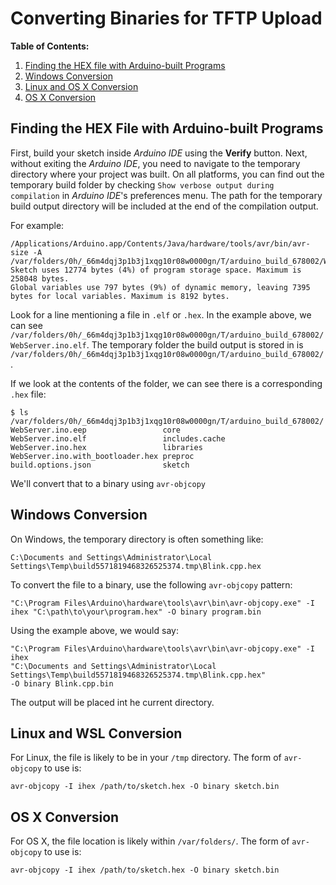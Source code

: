 # Converting Binaries for TFTP Upload

**Table of Contents:**

1. [Finding the HEX file with Arduino-built Programs](#finding-the-hex-file-with-arduino-built-programs)
1. [Windows Conversion](#windows-conversion)
2. [Linux and OS X Conversion](#linux-and-wsl-conversion)
3. [OS X Conversion](#os-x-conversion)

## Finding the HEX File with Arduino-built Programs

First, build your sketch inside _Arduino IDE_ using the __Verify__ button. Next, without exiting the _Arduino IDE_, you need to navigate to the temporary directory where your project was built. On all platforms, you can find out the temporary build folder by checking `Show verbose output during compilation` in _Arduino IDE_'s preferences menu. The path for the temporary build output directory will be included at the end of the compilation output.

For example:

```
/Applications/Arduino.app/Contents/Java/hardware/tools/avr/bin/avr-size -A /var/folders/0h/_66m4dqj3p1b3j1xqg10r08w0000gn/T/arduino_build_678002/WebServer.ino.elf
Sketch uses 12774 bytes (4%) of program storage space. Maximum is 258048 bytes.
Global variables use 797 bytes (9%) of dynamic memory, leaving 7395 bytes for local variables. Maximum is 8192 bytes.
```

Look for a line mentioning a file in `.elf` or `.hex`. In the example above, we can see `/var/folders/0h/_66m4dqj3p1b3j1xqg10r08w0000gn/T/arduino_build_678002/WebServer.ino.elf`. The temporary folder the build output is stored in is `/var/folders/0h/_66m4dqj3p1b3j1xqg10r08w0000gn/T/arduino_build_678002/`.

If we look at the contents of the folder, we can see there is a corresponding `.hex` file:

```
$ ls /var/folders/0h/_66m4dqj3p1b3j1xqg10r08w0000gn/T/arduino_build_678002/
WebServer.ino.eep                 core
WebServer.ino.elf                 includes.cache
WebServer.ino.hex                 libraries
WebServer.ino.with_bootloader.hex preproc
build.options.json                sketch
```

We'll convert that to a binary using `avr-objcopy`

## Windows Conversion

On Windows, the temporary directory is often something like:

```
C:\Documents and Settings\Administrator\Local Settings\Temp\build5571819468326525374.tmp\Blink.cpp.hex
```

To convert the file to a binary, use the following `avr-objcopy` pattern:

```
"C:\Program Files\Arduino\hardware\tools\avr\bin\avr-objcopy.exe" -I ihex "C:\path\to\your\program.hex" -O binary program.bin
```

Using the example above, we would say:

```
"C:\Program Files\Arduino\hardware\tools\avr\bin\avr-objcopy.exe" -I ihex
"C:\Documents and Settings\Administrator\Local Settings\Temp\build5571819468326525374.tmp\Blink.cpp.hex"
-O binary Blink.cpp.bin
```

The output will be placed int he current directory.

## Linux and WSL Conversion

For Linux, the file is likely to be in your `/tmp` directory. The form of `avr-objcopy` to use is:

```
avr-objcopy -I ihex /path/to/sketch.hex -O binary sketch.bin
```

## OS X Conversion

For OS X, the file location is likely within `/var/folders/`. The form of `avr-objcopy` to use is:

```
avr-objcopy -I ihex /path/to/sketch.hex -O binary sketch.bin
```
